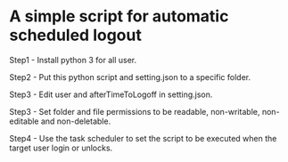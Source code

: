 # A simple script for automatic scheduled logout

Step1 - Install python 3 for all user.

Step2 - Put this python script and setting.json to a specific folder.

Step3 - Edit user and afterTimeToLogoff in setting.json.

Step3 - Set folder and file permissions to be readable, non-writable, non-editable and non-deletable.

Step4 - Use the task scheduler to set the script to be executed when the target user login or unlocks.
